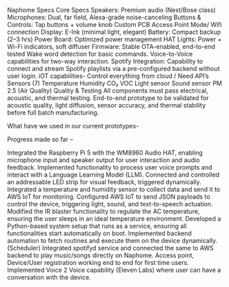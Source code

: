 Naphome Specs
Core Specs
Speakers: Premium audio (Nest/Bose class)
Microphones: Dual, far field, Alexa-grade noise-canceling
Buttons & Controls: Tap buttons + volume knob
Custom PCB
Access Point Mode/ Wifi connection
Display: E-Ink (minimal light, elegant)
Battery: Compact backup (2–3 hrs)
Power Board: Optimized power management HAT
Lights: Power + Wi-Fi indicators, soft diffuser
Firmware: Stable OTA-enabled, end-to-end tested
Wake word detection for basic commands.
Voice-to-Voice capabilities for two-way interaction.
Spotify Integration: Capability to connect and stream Spotify playlists via a pre-configured backend without user login.
iOT capabilities- Control everything from cloud / Need API’s
Sensors (7)
Temperature
Humidity
CO₂
VOC
Light sensor
Sound sensor
PM 2.5 (Air Quality)
Quality & Testing
All components must pass electrical, acoustic, and thermal testing.
End-to-end prototype to be validated for acoustic quality, light diffusion, sensor accuracy, and thermal stability before full batch manufacturing.




What have we used in our current prototypes-

Progress made so far –

Integrated the Raspberry Pi 5 with the WM8960 Audio HAT, enabling microphone input and speaker output for user interaction and audio feedback.
Implemented functionality to process user voice prompts and interact with a Language Learning Model (LLM).
Connected and controlled an addressable LED strip for visual feedback, triggered dynamically.
Integrated a temperature and humidity sensor to collect data and send it to AWS IoT for monitoring.
Configured AWS IoT to send JSON payloads to control the device, triggering light, sound, and text-to-speech actuation.
Modified the IR blaster functionality to regulate the AC temperature, ensuring the user sleeps in an ideal temperature environment.
Developed a Python-based system setup that runs as a service, ensuring all functionalities start automatically on boot.
Implemented backend automation to fetch routines and execute them on the device dynamically. (Scheduler)
Integrated spotifyd service and connected the same to AWS backend to play music/songs directly on Naphome.
Access point, Device/User registration working end to end for first time users.
Implemented Voice 2 Voice capability (Eleven Labs) where user can have a conversation with the device. 

